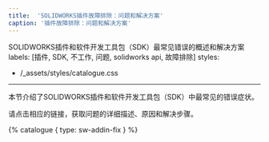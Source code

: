 ```yaml
---
title:  'SOLIDWORKS插件故障排除：问题和解决方案'
caption: '插件故障排除：问题和解决方案'
---
```

 SOLIDWORKS插件和软件开发工具包（SDK）最常见错误的概述和解决方案
labels: [插件, SDK, 不工作, 问题, solidworks api, 故障排除]
styles:
  - /_assets/styles/catalogue.css
---
本节介绍了SOLIDWORKS插件和软件开发工具包（SDK）中最常见的错误症状。

请点击相应的链接，获取问题的详细描述、原因和解决步骤。

{% catalogue { type: sw-addin-fix } %}